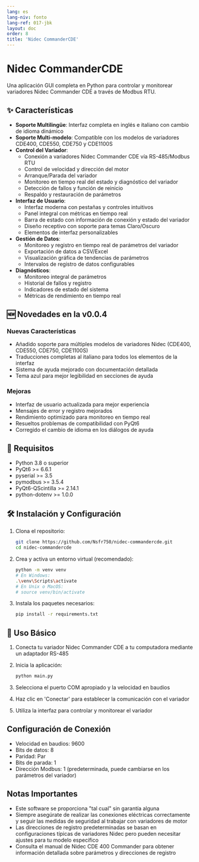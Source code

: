 ```yaml
---
lang: es
lang-niv: fonto
lang-ref: 017-jbk
layout: doc
order: 8
title: 'Nidec CommanderCDE'
---
```


# Nidec CommanderCDE

Una aplicación GUI completa en Python para controlar y monitorear variadores Nidec Commander CDE a través de Modbus RTU.

## ✨ Características

- **Soporte Multilingüe**: Interfaz completa en inglés e italiano con cambio de idioma dinámico
- **Soporte Multi-modelo**: Compatible con los modelos de variadores CDE400, CDE550, CDE750 y CDE1100S
- **Control del Variador**:
  - Conexión a variadores Nidec Commander CDE vía RS-485/Modbus RTU
  - Control de velocidad y dirección del motor
  - Arranque/Parada del variador
  - Monitoreo en tiempo real del estado y diagnóstico del variador
  - Detección de fallos y función de reinicio
  - Respaldo y restauración de parámetros
- **Interfaz de Usuario**:
  - Interfaz moderna con pestañas y controles intuitivos
  - Panel integral con métricas en tiempo real
  - Barra de estado con información de conexión y estado del variador
  - Diseño receptivo con soporte para temas Claro/Oscuro
  - Elementos de interfaz personalizables
- **Gestión de Datos**:
  - Monitoreo y registro en tiempo real de parámetros del variador
  - Exportación de datos a CSV/Excel
  - Visualización gráfica de tendencias de parámetros
  - Intervalos de registro de datos configurables
- **Diagnósticos**:
  - Monitoreo integral de parámetros
  - Historial de fallos y registro
  - Indicadores de estado del sistema
  - Métricas de rendimiento en tiempo real

## 🆕 Novedades en la v0.0.4

### Nuevas Características
- Añadido soporte para múltiples modelos de variadores Nidec (CDE400, CDE550, CDE750, CDE1100S)
- Traducciones completas al italiano para todos los elementos de la interfaz
- Sistema de ayuda mejorado con documentación detallada
- Tema azul para mejor legibilidad en secciones de ayuda

### Mejoras
- Interfaz de usuario actualizada para mejor experiencia
- Mensajes de error y registro mejorados
- Rendimiento optimizado para monitoreo en tiempo real
- Resueltos problemas de compatibilidad con PyQt6
- Corregido el cambio de idioma en los diálogos de ayuda

## 🚀 Requisitos

- Python 3.8 o superior
- PyQt6 >= 6.6.1
- pyserial >= 3.5
- pymodbus >= 3.5.4
- PyQt6-QScintilla >= 2.14.1
- python-dotenv >= 1.0.0

## 🛠 Instalación y Configuración

1. Clona el repositorio:

   ```bash
   git clone https://github.com/Nsfr750/nidec-commandercde.git
   cd nidec-commandercde
   ```

2. Crea y activa un entorno virtual (recomendado):

   ```bash
   python -m venv venv
   # En Windows:
   .\venv\Scripts\activate
   # En Unix o MacOS:
   # source venv/bin/activate
   ```

3. Instala los paquetes necesarios:

   ```bash
   pip install -r requirements.txt
   ```

## 🚀 Uso Básico

1. Conecta tu variador Nidec Commander CDE a tu computadora mediante un adaptador RS-485
2. Inicia la aplicación:

   ```bash
   python main.py
   ```

3. Selecciona el puerto COM apropiado y la velocidad en baudios
4. Haz clic en 'Conectar' para establecer la comunicación con el variador
5. Utiliza la interfaz para controlar y monitorear el variador

## Configuración de Conexión

- Velocidad en baudios: 9600
- Bits de datos: 8
- Paridad: Par
- Bits de parada: 1
- Dirección Modbus: 1 (predeterminada, puede cambiarse en los parámetros del variador)

## Notas Importantes

- Este software se proporciona "tal cual" sin garantía alguna
- Siempre asegúrate de realizar las conexiones eléctricas correctamente y seguir las medidas de seguridad al trabajar con variadores de motor
- Las direcciones de registro predeterminadas se basan en configuraciones típicas de variadores Nidec pero pueden necesitar ajustes para tu modelo específico
- Consulta el manual de Nidec CDE 400 Commander para obtener información detallada sobre parámetros y direcciones de registro
